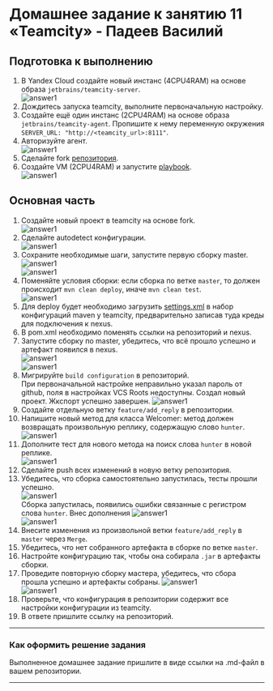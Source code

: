 # Домашнее задание к занятию 11 «Teamcity» - Падеев Василий

## Подготовка к выполнению

1. В Yandex Cloud создайте новый инстанс (4CPU4RAM) на основе образа `jetbrains/teamcity-server`.  
![answer1](https://github.com/Vasiliy-Ser/example_teamcity_18.6/blob/6ee56b96b618a036bdb32fc976ef513bf37e734c/png/1.png)  
2. Дождитесь запуска teamcity, выполните первоначальную настройку.  
3. Создайте ещё один инстанс (2CPU4RAM) на основе образа `jetbrains/teamcity-agent`. Пропишите к нему переменную окружения `SERVER_URL: "http://<teamcity_url>:8111"`.  
4. Авторизуйте агент.  
![answer1](https://github.com/Vasiliy-Ser/example_teamcity_18.6/blob/6ee56b96b618a036bdb32fc976ef513bf37e734c/png/2.png)  
5. Сделайте fork [репозитория](https://github.com/aragastmatb/example-teamcity).  
6. Создайте VM (2CPU4RAM) и запустите [playbook](./infrastructure).  
![answer1](https://github.com/Vasiliy-Ser/example_teamcity_18.6/blob/6ee56b96b618a036bdb32fc976ef513bf37e734c/png/3.png)  

## Основная часть

1. Создайте новый проект в teamcity на основе fork.  
![answer1](https://github.com/Vasiliy-Ser/example_teamcity_18.6/blob/6ee56b96b618a036bdb32fc976ef513bf37e734c/png/4.png)  
2. Сделайте autodetect конфигурации.  
![answer1](https://github.com/Vasiliy-Ser/example_teamcity_18.6/blob/6ee56b96b618a036bdb32fc976ef513bf37e734c/png/5.png)    
3. Сохраните необходимые шаги, запустите первую сборку master.  
![answer1](https://github.com/Vasiliy-Ser/example_teamcity_18.6/blob/6ee56b96b618a036bdb32fc976ef513bf37e734c/png/6.png)  
![answer1](https://github.com/Vasiliy-Ser/example_teamcity_18.6/blob/6ee56b96b618a036bdb32fc976ef513bf37e734c/png/7.png)  
4. Поменяйте условия сборки: если сборка по ветке `master`, то должен происходит `mvn clean deploy`, иначе `mvn clean test`.  
![answer1](https://github.com/Vasiliy-Ser/example_teamcity_18.6/blob/6ee56b96b618a036bdb32fc976ef513bf37e734c/png/9.png)  
5. Для deploy будет необходимо загрузить [settings.xml](./teamcity/settings.xml) в набор конфигураций maven у teamcity, предварительно записав туда креды для подключения к nexus.  
6. В pom.xml необходимо поменять ссылки на репозиторий и nexus.  
7. Запустите сборку по master, убедитесь, что всё прошло успешно и артефакт появился в nexus.  
![answer1](https://github.com/Vasiliy-Ser/example_teamcity_18.6/blob/6ee56b96b618a036bdb32fc976ef513bf37e734c/png/10.png)  
![answer1](https://github.com/Vasiliy-Ser/example_teamcity_18.6/blob/6ee56b96b618a036bdb32fc976ef513bf37e734c/png/11.png)  
8. Мигрируйте `build configuration` в репозиторий.  
При первоначальной настройке неправильно указал пароль от github, поля в настройках VCS Roots  недоступны. Создал новый проект. Жкспорт успешно завершен.
![answer1](https://github.com/Vasiliy-Ser/example_teamcity_18.6/blob/6ee56b96b618a036bdb32fc976ef513bf37e734c/png/12.png)  
9. Создайте отдельную ветку `feature/add_reply` в репозитории.  
10. Напишите новый метод для класса Welcomer: метод должен возвращать произвольную реплику, содержащую слово `hunter`.  
![answer1](https://github.com/Vasiliy-Ser/example_teamcity_18.6/blob/6ee56b96b618a036bdb32fc976ef513bf37e734c/png/13.png)   
11. Дополните тест для нового метода на поиск слова `hunter` в новой реплике.  
![answer1](https://github.com/Vasiliy-Ser/example_teamcity_18.6/blob/6ee56b96b618a036bdb32fc976ef513bf37e734c/png/14.png)  
12. Сделайте push всех изменений в новую ветку репозитория.  
13. Убедитесь, что сборка самостоятельно запустилась, тесты прошли успешно.  
![answer1](https://github.com/Vasiliy-Ser/example_teamcity_18.6/blob/6ee56b96b618a036bdb32fc976ef513bf37e734c/png/15.png)  
Сборка запустилась, появились ошибки связанные с регистром слова `hunter`. Внес дополнения
![answer1](https://github.com/Vasiliy-Ser/example_teamcity_18.6/blob/6ee56b96b618a036bdb32fc976ef513bf37e734c/png/16.png)  
![answer1](https://github.com/Vasiliy-Ser/example_teamcity_18.6/blob/6ee56b96b618a036bdb32fc976ef513bf37e734c/png/17.png)  
14. Внесите изменения из произвольной ветки `feature/add_reply` в `master` через `Merge`.  
15. Убедитесь, что нет собранного артефакта в сборке по ветке `master`.   
16. Настройте конфигурацию так, чтобы она собирала `.jar` в артефакты сборки.
17. Проведите повторную сборку мастера, убедитесь, что сбора прошла успешно и артефакты собраны.
![answer1](https://github.com/Vasiliy-Ser/example_teamcity_18.6/blob/6ee56b96b618a036bdb32fc976ef513bf37e734c/png/22.png)  
![answer1](https://github.com/Vasiliy-Ser/example_teamcity_18.6/blob/6ee56b96b618a036bdb32fc976ef513bf37e734c/png/23.png)  
18. Проверьте, что конфигурация в репозитории содержит все настройки конфигурации из teamcity.
19. В ответе пришлите ссылку на репозиторий.

---

### Как оформить решение задания

Выполненное домашнее задание пришлите в виде ссылки на .md-файл в вашем репозитории.

---
